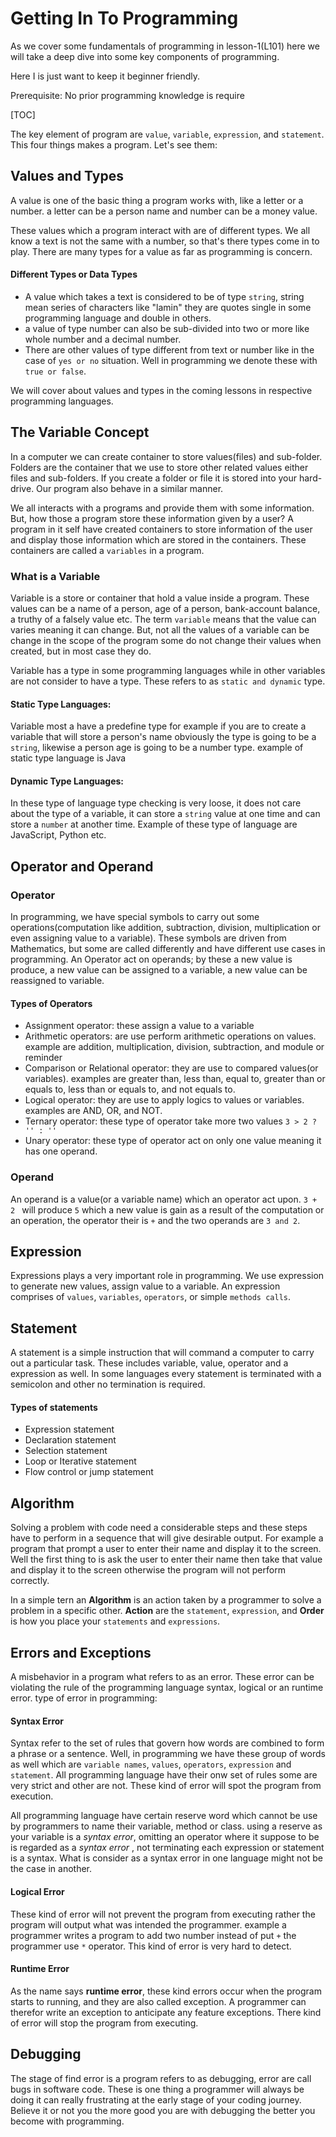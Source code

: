 # Getting In To Programming

As we cover some fundamentals of programming in lesson-1(L101) here we will take a deep dive into some key components of programming.

Here I is just want to keep it beginner friendly.

Prerequisite: No prior programming knowledge is require

[TOC]

The key element of program are `value`, `variable`, `expression`, and `statement`. This four things makes a program. Let's see them:

## Values and Types

A value is one of the basic thing a program works with, like a letter or a number. a letter can be a person name and number can be a money value.

These values which a program interact with are of different types. We all know a text is not the same with a number, so that's there types come in to play. There are many types for a value as far as programming is concern.

#### Different Types or Data Types

* A value which takes a text is considered to be of type `string`, string mean series of characters like "lamin" they are quotes single in some programming language and double in others.
* a value of type number can also be sub-divided into two or more like whole number and a decimal number.
* There are other values of type different from text or number like in the case of `yes or no` situation. Well in programming we denote these with `true or false`.

We will cover about values and types in the coming lessons in respective programming languages.

## The Variable Concept

In a computer we can create container to store values(files) and sub-folder. Folders are the container that we use to store other related values either files and sub-folders. If you create a folder or file it is stored into your hard-drive. Our program also behave in a similar manner.

We all interacts with a programs and provide them with some information. But, how those a program store these information given by a user? A program in it self have created containers to store information of the user and display those information which are stored in the containers. These containers are called a `variables` in a program.

### What is a Variable

Variable is a store or container that hold a value inside a program. These values can be a name of a person, age of a person, bank-account balance, a truthy of a falsely value etc. The term `variable` means that the value can varies meaning it can change. But, not all the values of a variable can be change in the scope of the program some do not change their values when created, but in most case they do.

Variable has a type in some programming languages while in other variables are not consider to have a type. These refers to as `static and dynamic` type.

#### Static Type Languages:

 Variable most a have a predefine type for example if you are to create a variable that will store a person's name obviously the type is going to be a `string`, likewise a person age is going to be a number type. example of static type language is Java

#### Dynamic Type Languages:

In these type of language type checking is very loose, it does not care about the type of a variable, it can store a `string` value at one time and can store a `number` at another time. Example of these type of language are JavaScript, Python etc.

## Operator and Operand

### Operator 
In programming, we have special symbols to carry out some operations(computation like addition, subtraction, division, multiplication or even assigning value to a variable). These symbols are driven from Mathematics, but some are called differently and have different use cases in programming. An Operator act on operands; by these a new value is produce,  a new value can be assigned to a variable, a new value can be reassigned to variable.

#### Types of Operators

* Assignment operator: these assign a value to a variable
* Arithmetic operators: are use perform arithmetic operations on values. example are addition, multiplication, division, subtraction, and module or reminder
* Comparison or Relational operator: they are use to compared values(or variables). examples are greater than, less than, equal to, greater than or equals to, less than or equals to, and not equals to.
* Logical operator: they are use to apply logics to values or variables. examples are AND, OR, and NOT.
* Ternary operator: these type of operator take more two values `3 > 2 ? '' : ''`
* Unary operator: these type of operator act on only one value meaning it has one operand.

### Operand

An operand is a value(or a variable name) which an operator act upon. `3 + 2 ` will produce `5` which a new value is gain as a result of the computation or an operation, the operator their is `+` and the two operands are `3 and 2`. 

## Expression

Expressions plays a very important role in programming. We use expression to generate new values, assign value to a variable. An expression comprises of `values`, `variables`, `operators`, or simple `methods calls`.

## Statement

A statement is a simple instruction that will command a computer to carry out a particular task. These includes variable, value, operator and a expression as well. In some languages every statement is terminated with a semicolon and other no termination is required.

#### Types of statements

* Expression statement
* Declaration statement
* Selection statement
* Loop or Iterative statement
* Flow control or  jump statement

## Algorithm

Solving a problem with code need a considerable steps and these steps have to perform in a sequence that will give desirable output. For example a program that prompt a user to enter their name and display it to the screen. Well the first thing to is ask the user to enter their name then take that value and display it to the screen otherwise the program will not perform correctly.

In a simple tern an **Algorithm** is an action taken by a programmer to solve a problem in a specific other. **Action** are the `statement`, `expression`, and **Order** is how you place your `statements` and `expressions`.

## Errors and Exceptions 

A misbehavior in a program what refers to as an error. These error can be violating the rule of the programming language syntax, logical or an runtime error. type of error in programming:

#### Syntax Error 

Syntax refer to the set of rules that govern how words are combined to form a phrase or a sentence. Well, in programming we have these group of words as well which are `variable names`, `values`, `operators`, `expression` and `statement`. All programming language have their onw set of rules some are very strict and other are not. These kind of error will spot the program from execution.

All programming language have certain reserve word which cannot be use by programmers to name their variable, method or class. using a reserve as your variable is a *syntax error*, omitting an operator where it suppose to be is regarded as a *syntax error* , not terminating each expression or statement is a syntax. What is consider as a syntax error in one language might not be the case in another.

#### Logical Error

These kind of error will not prevent the program from executing rather the program will output what was intended the programmer. example a programmer writes a program to add two number instead of put `+` the programmer use `*` operator. This kind of error is very hard to detect.

#### Runtime Error

As the name says **runtime error**, these kind errors occur when the program starts to running, and they are also called exception. A programmer can therefor write an exception to anticipate any feature exceptions. There kind of error will stop the program from executing.



## Debugging

The stage of find error is a program refers to as debugging, error are call bugs in software code. These is one thing a programmer will always be doing it can really frustrating at the early stage of your coding journey. Believe it or not you the more good you are with debugging the better you become with programming. 
